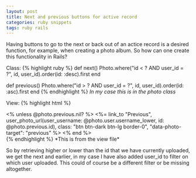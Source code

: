 ```yaml
---
layout: post
title: Next and previous buttons for active record
categories: ruby snippets
tags: ruby rails
---
```

Having buttons to go to the next or back out of an actice record is a desired function, for example, when creating a photo album. So how can one create this functionality in Rails?

Class:
{% highlight ruby %}
  def next()
    Photo.where("id < ? AND user_id = ?", id, user_id).order(id: :desc).first
  end

  def previous()
    Photo.where("id > ? AND user_id = ?", id, user_id).order(id: :asc).first
  end
{% endhighlight %}
*In my case this is in the photo class*

View:
{% highlight html %}
 <div class="mb-auto">
      <% unless @photo.previous.nil? %>
          <%= link_to "Previous",
            user_photo_url(user_username: @photo.user.username_lower, id: @photo.previous.id),
              class: "btn btn-dark btn-lg border-0", "data-photo-target": "previous" %>
        <% end %>
    </div>
{% endhighlight %}
*This is from the view file*

So by retrieving higher or lower than the id that we have currently uploaded, we get the next and earlier, in my case I have also added user_id to filter on which user uploaded. This could of course be a different filter or be missing altogether.

